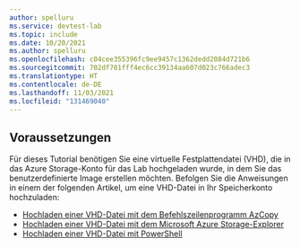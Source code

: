 ```yaml
---
author: spelluru
ms.service: devtest-lab
ms.topic: include
ms.date: 10/20/2021
ms.author: spelluru
ms.openlocfilehash: c04cee355396fc9ee9457c1362dedd2084d721b6
ms.sourcegitcommit: 702df701fff4ec6cc39134aa607d023c766adec3
ms.translationtype: HT
ms.contentlocale: de-DE
ms.lasthandoff: 11/03/2021
ms.locfileid: "131469040"
---
```

## <a name="prerequisites"></a>Voraussetzungen

Für dieses Tutorial benötigen Sie eine virtuelle Festplattendatei (VHD), die in das Azure Storage-Konto für das Lab hochgeladen wurde, in dem Sie das benutzerdefinierte Image erstellen möchten. Befolgen Sie die Anweisungen in einem der folgenden Artikel, um eine VHD-Datei in Ihr Speicherkonto hochzuladen:

- [Hochladen einer VHD-Datei mit dem Befehlszeilenprogramm AzCopy](../articles/devtest-labs/devtest-lab-upload-vhd-using-azcopy.md)
- [Hochladen einer VHD-Datei mit dem Microsoft Azure Storage-Explorer](../articles/devtest-labs/devtest-lab-upload-vhd-using-storage-explorer.md)
- [Hochladen einer VHD-Datei mit PowerShell](../articles/devtest-labs/devtest-lab-upload-vhd-using-powershell.md)
